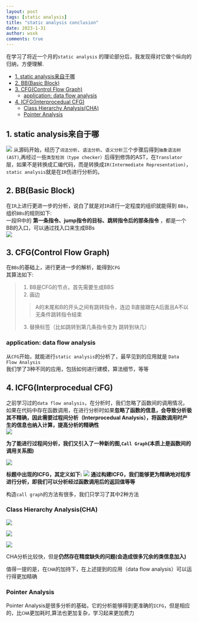 ```yaml
---
layout: post
tags: [static analysis]
title: "static analysis conclusion"
date: 2023-1-31
author: wsxk
comments: true
---
```


在学习了将近一个月的`static analysis` 的理论部分后，我发现得对它做个纵向的归纳，方便理解.<br>

- [1. static analysis来自于哪](#1-static-analysis来自于哪)
- [2. BB(Basic Block)](#2-bbbasic-block)
- [3. CFG(Control Flow Graph)](#3-cfgcontrol-flow-graph)
  - [application: data flow analysis](#application-data-flow-analysis)
- [4. ICFG(Interprocedual CFG)](#4-icfginterprocedual-cfg)
  - [Class Hierarchy Analysis(CHA)](#class-hierarchy-analysischa)
  - [Pointer Analysis](#pointer-analysis)


## 1. static analysis来自于哪<br>
![](https://raw.githubusercontent.com/wsxk/wsxk_pictures/main/2022-6-27-DNS/20221231104432.png)
从源码开始，经历了`词法分析`、`语法分析`、`语义分析`三个步骤后得到`抽象语法树(AST)`,再经过一些`类型检测（type checker）`后得到修饰的AST，在`Translator`层，如果不是转换成汇编代码，而是转换成`IR(Intermediate Representation)`，`static analysis`就是在`IR`伤进行分析的。<br>

## 2. BB(Basic Block)<br>
在`IR`上进行更进一步的分析，说白了就是对`IR`进行一定程度的组织就能得到 `BBs`，组织`BBs`的规则如下:<br>
一段IR中的 **第一条指令、jump指令的目标、跳转指令后的那条指令** ，都是一个BB的入口，可以通过找入口来生成BBs<br>
![](https://raw.githubusercontent.com/wsxk/wsxk_pictures/main/2022-6-27-DNS/20221231112939.png)

## 3. CFG(Control Flow Graph)<br>
在`BBs`的基础上，进行更进一步的解析，能得到`CFG`<br>
其算法如下:<br>

> 1. BB是CFG的节点，首先需要生成BBS
> 2. 画边
> > A的末尾和B的开头之间有跳转指令，连边
> > B直接跟在A后面且A不以无条件跳转指令结束
> 3. 替换标签（比如跳转到第几条指令变为 跳转到块几）

### application: data flow analysis<br>
从`CFG`开始，就能进行`static analysis`的分析了，最早见到的应用就是 `Data Flow Analysis`<br>
我们学了3种不同的应用，包括如何进行建模，算法细节，等等<br>

## 4. ICFG(Interprocedual CFG)<br>
之前学习过的`data flow analysis`，在分析时，我们忽略了函数间的调用情况，如果在代码中存在函数调用，在进行分析时如果**忽略了函数的信息，会导致分析极其不精确，因此需要过程间分析（Interprocedual Analysis），将函数调用时产生的信息也纳入计算，提高分析的精确性**<br>
![](https://raw.githubusercontent.com/wsxk/wsxk_pictures/main/2023-1-6-static_analysis/%E5%B1%8F%E5%B9%95%E6%88%AA%E5%9B%BE_20230107_103624.png)

**为了能进行过程间分析，我们又引入了一种新的图,`Call Graph`(本质上是函数间的调用关系图)**<br>

![](https://raw.githubusercontent.com/wsxk/wsxk_pictures/main/2023-1-6-static_analysis/%E5%B1%8F%E5%B9%95%E6%88%AA%E5%9B%BE_20230107_104206.png)

**标题中出现的ICFG，其定义如下:**
![](https://raw.githubusercontent.com/wsxk/wsxk_pictures/main/2023-1-6-static_analysis/%E5%B1%8F%E5%B9%95%E6%88%AA%E5%9B%BE_20230108_095737.png)
**通过构建ICFG，我们能够更为精确地对程序进行分析，即我们可以分析经过函数调用后的返回值等等**<br>

构造`call graph`的方法有很多，我们只学习了其中2种方法<br>

### Class Hierarchy Analysis(CHA)<br>
![](https://raw.githubusercontent.com/wsxk/wsxk_pictures/main/2023-1-6-static_analysis/%E5%B1%8F%E5%B9%95%E6%88%AA%E5%9B%BE_20230107_121532.png)

![](https://raw.githubusercontent.com/wsxk/wsxk_pictures/main/2023-1-6-static_analysis/%E5%B1%8F%E5%B9%95%E6%88%AA%E5%9B%BE_20230107_123730.png)

![](https://raw.githubusercontent.com/wsxk/wsxk_pictures/main/2023-1-6-static_analysis/%E5%B1%8F%E5%B9%95%E6%88%AA%E5%9B%BE_20230107_140414.png)

CHA分析比较快，但是**仍然存在精度缺失的问题(会造成很多冗余的类信息加入)**<br>

值得一提的是，在`CHA`的加持下，在上述提到的应用（data flow analysis）可以运行得更加精确<br>

### Pointer Analysis<br>
Pointer Analysis是很多分析的基础，它的分析能够得到更准确的`ICFG`，但是相应的，比`CHA`更加耗时,算法也更加复杂，学习起来更加费力<br>